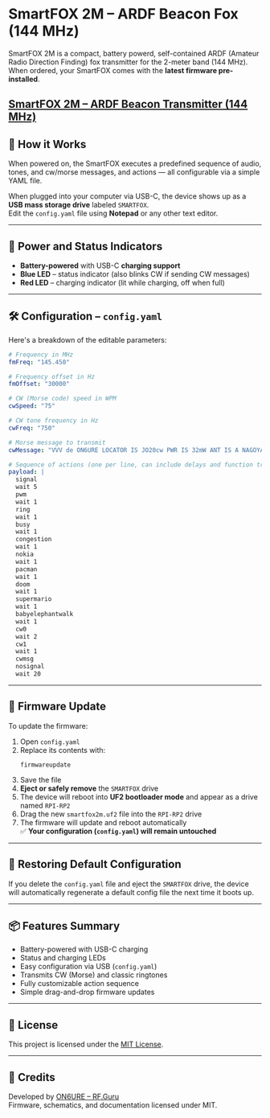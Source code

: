 # SmartFOX 2M – ARDF Beacon Fox (144 MHz)

SmartFOX 2M is a compact, battery powerd, self-contained ARDF (Amateur Radio Direction Finding) fox transmitter for the 2-meter band (144 MHz).  
When ordered, your SmartFOX comes with the **latest firmware pre-installed**.

[SmartFOX 2M – ARDF Beacon Transmitter (144 MHz)](https://shop.rf.guru/products/smartfox-2m-ardf)
---

## 🧠 How it Works

When powered on, the SmartFOX executes a predefined sequence of audio, tones, and cw/morse messages, and actions — all configurable via a simple YAML file.

When plugged into your computer via USB-C, the device shows up as a **USB mass storage drive** labeled `SMARTFOX`.  
Edit the `config.yaml` file using **Notepad** or any other text editor.

---

## 🔋 Power and Status Indicators

- **Battery-powered** with USB-C **charging support**
- **Blue LED** – status indicator (also blinks CW if sending CW messages)
- **Red LED** – charging indicator (lit while charging, off when full)

---

## 🛠 Configuration – `config.yaml`

Here's a breakdown of the editable parameters:

```yaml
# Frequency in MHz
fmFreq: "145.450"

# Frequency offset in Hz
fmOffset: "30000"

# CW (Morse code) speed in WPM
cwSpeed: "75"

# CW tone frequency in Hz
cwFreq: "750"

# Morse message to transmit
cwMessage: "VVV de ON6URE LOCATOR IS JO20cw PWR IS 32mW ANT IS A NAGOYA MINI VERTICAL"

# Sequence of actions (one per line, can include delays and function triggers)
payload: |
  signal
  wait 5
  pwm
  wait 1
  ring
  wait 1
  busy
  wait 1
  congestion
  wait 1
  nokia
  wait 1
  pacman
  wait 1
  doom
  wait 1
  supermario
  wait 1
  babyelephantwalk
  wait 1
  cw0
  wait 2
  cw1
  wait 1
  cwmsg
  nosignal
  wait 20
```

---

## 🔁 Firmware Update

To update the firmware:

1. Open `config.yaml`
2. Replace its contents with:
   ```
   firmwareupdate
   ```
3. Save the file
4. **Eject or safely remove** the `SMARTFOX` drive
5. The device will reboot into **UF2 bootloader mode** and appear as a drive named `RPI-RP2`
6. Drag the new `smartfox2m.uf2` file into the `RPI-RP2` drive
7. The firmware will update and reboot automatically  
   ✅ **Your configuration (`config.yaml`) will remain untouched**

---

## 🔄 Restoring Default Configuration

If you delete the `config.yaml` file and eject the `SMARTFOX` drive, the device will automatically regenerate a default config file the next time it boots up.

---

## 📦 Features Summary

- Battery-powered with USB-C charging
- Status and charging LEDs
- Easy configuration via USB (`config.yaml`)
- Transmits CW (Morse) and classic ringtones
- Fully customizable action sequence
- Simple drag-and-drop firmware updates

---

## 📃 License

This project is licensed under the [MIT License](LICENSE).

---

## 🧃 Credits

Developed by [ON6URE – RF.Guru](https://rf.guru)  
Firmware, schematics, and documentation licensed under MIT.
